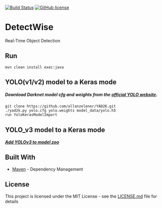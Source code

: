 [![Build Status](https://travis-ci.org/crejczyk/detectwise.svg?branch=master)](https://travis-ci.org/crejczyk/detectwise)
[![GitHub license](https://img.shields.io/github/license/mashape/apistatus.svg)](https://github.com/crejczyk/detectwise/blob/master/LICENSE)

# DetectWise

Real-Time Object Detection

## Run

```
mvn clean install exec:java
```

## YOLO(v1/v2) model to a Keras mode

#####  Download Darknet model cfg and weights from the [official YOLO website](http://pjreddie.com/darknet/yolo/).
```
git clone https://github.com/allanzelener/YAD2K.git
./yad2k.py yolo.cfg yolo.weights model_data/yolo.h5
run YoloKerasModelImport
```

## YOLO_v3 model to a Keras mode

#####  [Add YOLOv3 to model zoo](https://github.com/deeplearning4j/deeplearning4j/issues/4986)

## Built With

* [Maven](https://maven.apache.org/) - Dependency Management

## License

This project is licensed under the MIT License - see the [LICENSE.md](LICENSE.md) file for details
